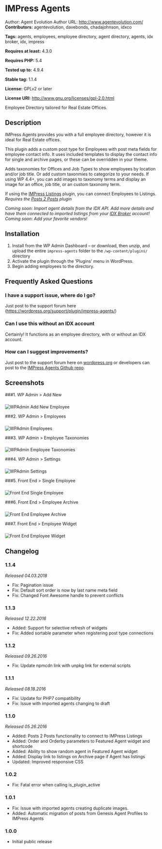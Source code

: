 # IMPress Agents #
Author: Agent Evolution
Author URL: http://www.agentevolution.com/
**Contributors:** agentevolution, davebonds, chadajohnson, idxco

**Tags:** agents, employees, employee directory, agent directory, agents, idx broker, idx, impress

**Requires at least:** 4.3.0

**Requires PHP:** 5.4

**Tested up to:** 4.9.4

**Stable tag:** 1.1.4

**License:** GPLv2 or later

**License URI:** http://www.gnu.org/licenses/gpl-2.0.html


Employee Directory tailored for Real Estate Offices.

## Description ##

IMPress Agents provides you with a full employee directory, however it is ideal for Real Estate offices.

This plugin adds a custom post type for Employees with post meta fields for employee contact info. It uses included templates to display the contact info for single and archive pages, or these can be overridden in your theme.

Adds taxonomies for Offices and Job Types to show employees by location and/or job title. Or add custom taxonmies to categorize to your needs. If using WP 4.4+, you can add images to taxonomy terms and display an image for an office, job title, or an custom taxonomy term.

If using the [IMPress Listings](https://wordpress.org/plugins/wp-listings/) plugin, you can connect Employees to Listings. *Requires the [Posts 2 Posts](https://wordpress.org/plugins/posts-to-posts/) plugin*

*Coming soon: Import agent details from the IDX API. Add more details and have them connected to imported listings from your [IDX Broker](http://www.idxbroker.com/) account!*
*Coming soon: Add your favorite vendors!*

## Installation ##

1. Install from the WP Admin Dashboard – or download, then unzip, and upload the entire `impress-agents` folder to the `/wp-content/plugins/` directory
2. Activate the plugin through the 'Plugins' menu in WordPress.
3. Begin adding employees to the directory.

## Frequently Asked Questions ##

### I have a support issue, where do I go? ###
Just post to the support forum here (https://wordpress.org/support/plugin/impress-agents/)

### Can I use this without an IDX account ###
Certainly! It functions as an employee directory, with or without an IDX account.

### How can I suggest improvements? ###
Just post to the support forum here on [wordpress.org](https://wordpress.org/support/plugin/impress-agents/) or developers can post to the [IMPress Agents Github repo](https://github.com/agentevolution/impress-agents).

## Screenshots ##

###1. WP Admin > Add New
###
![WPAdmin Add New Employee](images/screenshots/1-WPAdmin-AddNew.png)


###2. WP Admin > Employees
###
![WPAdmin Employees](images/screenshots/2-WPAdmin-Employees.png)


###3. WP Admin > Employee Taxonomies
###
![WPAdmin Employee Taxonomies](images/screenshots/3-WPAdmin-EmployeeTaxonomies.png)


###4. WP Admin > Settings
###
![WPAdmin Settings](images/screenshots/4-WPAdmin-Settings.png)


###5. Front End > Single Employee
###
![Front End Single Employee](images/screenshots/5-FrontEnd-SingleEmployee.png)


###6. Front End > Employee Archive
###
![Front End Employee Archive](images/screenshots/6-FrontEnd-EmployeeArchive.png)


###7. Front End > Employee Widget
###
![Front End Employee Widget](images/screenshots/7-FrontEnd-EmployeeWidget.png)


## Changelog ##

### 1.1.4 ###
*Released 04.03.2018*
* Fix: Pagination issue
* Fix: Default sort order is now by last name meta field
* Fix: Changed Font Awesome handle to prevent conflicts

### 1.1.3 ###
*Released 12.22.2016*
* Added: Support for selective refresh of widgets
* Fix: Added sortable parameter when registering post type connections

### 1.1.2 ###
*Released 09.26.2016*
* Fix: Update npmcdn link with unpkg link for external scripts

### 1.1.1 ###
*Released 08.18.2016*
* Fix: Update for PHP7 compatibility
* Fix: Issue with imported agents changing to draft

### 1.1.0 ###
*Released 05.26.2016*
* Added: Posts 2 Posts functionality to connect to IMPress Listings
* Added: Order and Orderby parameters to Featured Agent widget and shortcode
* Added: Ability to show random agent in Featured Agent widget
* Added: Display link to listings on Archive page if Agent has listings
* Updated: Improved responsive CSS

### 1.0.2 ###
* Fix: Fatal error when calling is_plugin_active

### 1.0.1 ###
* Fix: Issue with imported agents creating duplicate images.
* Added: Automatic migration of posts from Genesis Agent Profiles to IMPress Agents

### 1.0.0 ###
* Initial public release

